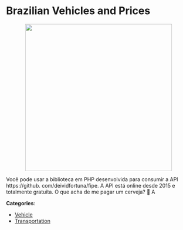 # Brazilian Vehicles and Prices
<p align="center">
    <img width="400" src="https://raw.githubusercontent.com/apis-list/apis-list/apis/brazilian-vehicles-and-prices/logo_256x256.png" />
</p>

Você pode usar a biblioteca em PHP desenvolvida para consumir a API https://github. com/deividfortuna/fipe. A API está online desde 2015 e totalmente gratuíta.  O que acha de me pagar um cerveja? 🍺 A



**Categories**:
- [Vehicle](https://github.com/apis-list/apis-list#vehicle)
- [Transportation](https://github.com/apis-list/apis-list#transportation)





